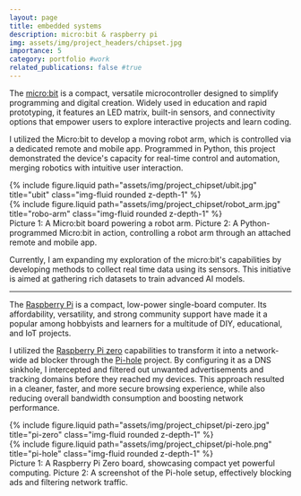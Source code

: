 ```yaml
---
layout: page
title: embedded systems
description: micro:bit & raspberry pi
img: assets/img/project_headers/chipset.jpg
importance: 5
category: portfolio #work
related_publications: false #true
---
```



The [micro:bit](https://microbit.org/) is a compact, versatile microcontroller designed to simplify programming and digital creation. Widely used in education and rapid prototyping, it features an LED matrix, built-in sensors, and connectivity options that empower users to explore interactive projects and learn coding.


I utilized the Micro:bit to develop a moving robot arm, which is controlled via a dedicated remote and mobile app. Programmed in Python, this project demonstrated the device's capacity for real-time control and automation, merging robotics with intuitive user interaction.


<div class="row justify-content-sm-center">
    <div class="col-sm-6 mt-3 mt-md-0">
        {% include figure.liquid path="assets/img/project_chipset/ubit.jpg" title="ubit" class="img-fluid rounded z-depth-1" %}
    </div>
    <div class="col-sm-6 mt-3 mt-md-0">
        {% include figure.liquid path="assets/img/project_chipset/robot_arm.jpg" title="robo-arm" class="img-fluid rounded z-depth-1" %}
    </div>
</div>
<div class="caption">
    Picture 1: A Micro:bit board powering a robot arm.  
    Picture 2: A Python-programmed Micro:bit in action, controlling a robot arm through an attached remote and mobile app.
</div>



Currently, I am expanding my exploration of the micro:bit's capabilities by developing methods to collect real time data using its sensors. This initiative is aimed at gathering rich datasets to train advanced AI models.

---

The [Raspberry Pi](https://en.wikipedia.org/wiki/Raspberry_Pi) is a compact, low-power single-board computer. Its affordability, versatility, and strong community support have made it a popular among hobbyists and learners for a multitude of DIY, educational, and IoT projects.

I utilized the [Raspberry Pi zero](https://www.raspberrypi.com/products/raspberry-pi-zero-2-w/) capabilities to transform it into a network-wide ad blocker through the [Pi-hole](https://pi-hole.net/) project. By configuring it as a DNS sinkhole, I intercepted and filtered out unwanted advertisements and tracking domains before they reached my devices. This approach resulted in a cleaner, faster, and more secure browsing experience, while also reducing overall bandwidth consumption and boosting network performance.


<div class="row justify-content-sm-center">
    <div class="col-sm-6 mt-3 mt-md-0">
        {% include figure.liquid path="assets/img/project_chipset/pi-zero.jpg" title="pi-zero" class="img-fluid rounded z-depth-1" %}
    </div>
    <div class="col-sm-6 mt-3 mt-md-0">
        {% include figure.liquid path="assets/img/project_chipset/pi-hole.png" title="pi-hole" class="img-fluid rounded z-depth-1" %}
    </div>
</div>
<div class="caption">
  Picture 1: A Raspberry Pi Zero board, showcasing compact yet powerful computing.  
  Picture 2: A screenshot of the Pi-hole setup, effectively blocking ads and filtering network traffic.
</div>

